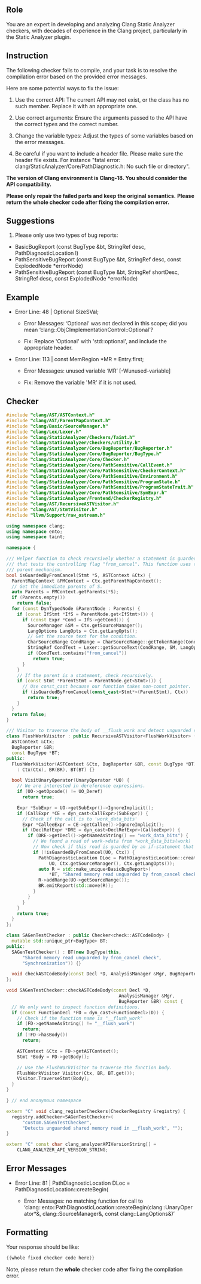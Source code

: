 ## Role

You are an expert in developing and analyzing Clang Static Analyzer checkers, with decades of experience in the Clang project, particularly in the Static Analyzer plugin.

## Instruction

The following checker fails to compile, and your task is to resolve the compilation error based on the provided error messages.

Here are some potential ways to fix the issue:

1. Use the correct API: The current API may not exist, or the class has no such member. Replace it with an appropriate one.

2. Use correct arguments: Ensure the arguments passed to the API have the correct types and the correct number.

3. Change the variable types: Adjust the types of some variables based on the error messages.

4. Be careful if you want to include a header file. Please make sure the header file exists. For instance "fatal error: clang/StaticAnalyzer/Core/PathDiagnostic.h: No such file or directory".

**The version of Clang environment is Clang-18. You should consider the API compatibility.**

**Please only repair the failed parts and keep the original semantics.**
**Please return the whole checker code after fixing the compilation error.**

## Suggestions

1. Please only use two types of bug reports:
  - BasicBugReport (const BugType &bt, StringRef desc, PathDiagnosticLocation l)
  - PathSensitiveBugReport (const BugType &bt, StringRef desc, const ExplodedNode *errorNode)
  - PathSensitiveBugReport (const BugType &bt, StringRef shortDesc, StringRef desc, const ExplodedNode *errorNode)

## Example

- Error Line: 48 |   Optional<DefinedOrUnknownSVal> SizeSVal; 

  - Error Messages: ‘Optional’ was not declared in this scope; did you mean ‘clang::ObjCImplementationControl::Optional’? 

  - Fix: Replace 'Optional<DefinedOrUnknownSVal>' with 'std::optional<DefinedOrUnknownSVal>', and include the appropriate header. 

- Error Line: 113 |     const MemRegion *MR = Entry.first;

    - Error Messages: unused variable ‘MR’ [-Wunused-variable]

    - Fix: Remove the variable 'MR' if it is not used.

## Checker

```cpp
#include "clang/AST/ASTContext.h"
#include "clang/AST/ParentMapContext.h"
#include "clang/Basic/SourceManager.h"
#include "clang/Lex/Lexer.h"
#include "clang/StaticAnalyzer/Checkers/Taint.h"
#include "clang/StaticAnalyzer/Checkers/utility.h"
#include "clang/StaticAnalyzer/Core/BugReporter/BugReporter.h"
#include "clang/StaticAnalyzer/Core/BugReporter/BugType.h"
#include "clang/StaticAnalyzer/Core/Checker.h"
#include "clang/StaticAnalyzer/Core/PathSensitive/CallEvent.h"
#include "clang/StaticAnalyzer/Core/PathSensitive/CheckerContext.h"
#include "clang/StaticAnalyzer/Core/PathSensitive/Environment.h"
#include "clang/StaticAnalyzer/Core/PathSensitive/ProgramState.h"
#include "clang/StaticAnalyzer/Core/PathSensitive/ProgramStateTrait.h"
#include "clang/StaticAnalyzer/Core/PathSensitive/SymExpr.h"
#include "clang/StaticAnalyzer/Frontend/CheckerRegistry.h"
#include "clang/AST/RecursiveASTVisitor.h"
#include "clang/AST/StmtVisitor.h"
#include "llvm/Support/raw_ostream.h"

using namespace clang;
using namespace ento;
using namespace taint;

namespace {

/// Helper function to check recursively whether a statement is guarded by an if‐condition 
/// that tests the controlling flag "from_cancel". This function uses the ASTContext’s
/// parent mechanism.
bool isGuardedByFromCancel(Stmt *S, ASTContext &Ctx) {
  ParentMapContext &PMContext = Ctx.getParentMapContext();
  // Get the immediate parents of S.
  auto Parents = PMContext.getParents(*S);
  if (Parents.empty())
    return false;
  for (const DynTypedNode &ParentNode : Parents) {
    if (const IfStmt *IfS = ParentNode.get<IfStmt>()) {
      if (const Expr *Cond = IfS->getCond()) {
        SourceManager &SM = Ctx.getSourceManager();
        LangOptions LangOpts = Ctx.getLangOpts();
        // Get the source text for the condition.
        CharSourceRange CondRange = CharSourceRange::getTokenRange(Cond->getSourceRange());
        StringRef CondText = Lexer::getSourceText(CondRange, SM, LangOpts);
        if (CondText.contains("from_cancel"))
          return true;
      }
    }
    // If the parent is a statement, check recursively.
    if (const Stmt *ParentStmt = ParentNode.get<Stmt>()) {
      // Use const_cast because our function takes non-const pointer.
      if (isGuardedByFromCancel(const_cast<Stmt*>(ParentStmt), Ctx))
        return true;
    }
  }
  return false;
}

/// Visitor to traverse the body of __flush_work and detect unguarded shared memory reads.
class FlushWorkVisitor : public RecursiveASTVisitor<FlushWorkVisitor> {
  ASTContext &Ctx;
  BugReporter &BR;
  const BugType *BT;
public:
  FlushWorkVisitor(ASTContext &Ctx, BugReporter &BR, const BugType *BT)
    : Ctx(Ctx), BR(BR), BT(BT) {}

  bool VisitUnaryOperator(UnaryOperator *UO) {
    // We are interested in dereference expressions.
    if (UO->getOpcode() != UO_Deref)
      return true;

    Expr *SubExpr = UO->getSubExpr()->IgnoreImplicit();
    if (CallExpr *CE = dyn_cast<CallExpr>(SubExpr)) {
      // Check if the call is to 'work_data_bits'
      Expr *CalleeExpr = CE->getCallee()->IgnoreImplicit();
      if (DeclRefExpr *DRE = dyn_cast<DeclRefExpr>(CalleeExpr)) {
        if (DRE->getDecl()->getNameAsString() == "work_data_bits") {
          // We found a read of work->data from *work_data_bits(work)
          // Now check if this read is guarded by an if-statement that checks 'from_cancel'
          if (!isGuardedByFromCancel(UO, Ctx)) {
            PathDiagnosticLocation DLoc = PathDiagnosticLocation::createBegin(
                UO, Ctx.getSourceManager(), Ctx.getLangOpts());
            auto R = std::make_unique<BasicBugReport>(
                *BT, "Shared memory read unguarded by from_cancel check", DLoc);
            R->addRange(UO->getSourceRange());
            BR.emitReport(std::move(R));
          }
        }
      }
    }
    return true;
  }
};

class SAGenTestChecker : public Checker<check::ASTCodeBody> {
  mutable std::unique_ptr<BugType> BT;
public:
  SAGenTestChecker() : BT(new BugType(this,
      "Shared memory read unguarded by from_cancel check",
      "Synchronization")) {}

  void checkASTCodeBody(const Decl *D, AnalysisManager &Mgr, BugReporter &BR) const;
};

void SAGenTestChecker::checkASTCodeBody(const Decl *D,
                                          AnalysisManager &Mgr,
                                          BugReporter &BR) const {
  // We only want to inspect function definitions.
  if (const FunctionDecl *FD = dyn_cast<FunctionDecl>(D)) {
    // Check if the function name is "__flush_work"
    if (FD->getNameAsString() != "__flush_work")
      return;
    if (!FD->hasBody())
      return;

    ASTContext &Ctx = FD->getASTContext();
    Stmt *Body = FD->getBody();

    // Use the FlushWorkVisitor to traverse the function body.
    FlushWorkVisitor Visitor(Ctx, BR, BT.get());
    Visitor.TraverseStmt(Body);
  }
}

} // end anonymous namespace

extern "C" void clang_registerCheckers(CheckerRegistry &registry) {
  registry.addChecker<SAGenTestChecker>(
      "custom.SAGenTestChecker", 
      "Detects unguarded shared memory read in __flush_work", "");
}

extern "C" const char clang_analyzerAPIVersionString[] =
    CLANG_ANALYZER_API_VERSION_STRING;

```

## Error Messages 

- Error Line: 81 |             PathDiagnosticLocation DLoc = PathDiagnosticLocation::createBegin(

	- Error Messages: no matching function for call to ‘clang::ento::PathDiagnosticLocation::createBegin(clang::UnaryOperator*&, clang::SourceManager&, const clang::LangOptions&)’



## Formatting 

Your response should be like: 

```cpp
{{whole fixed checker code here}}
```

Note, please return the **whole** checker code after fixing the compilation error.